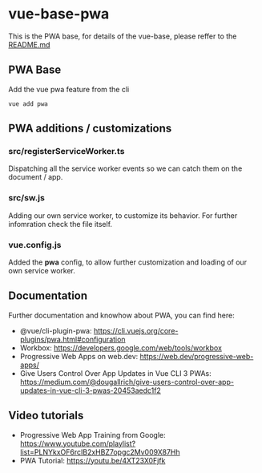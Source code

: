 # vue-base-pwa

This is the PWA base, for details of the vue-base, please reffer to the [README.md](./README.md)

## PWA Base

Add the vue pwa feature from the cli

``` 
vue add pwa
```

## PWA additions / customizations

### src/registerServiceWorker.ts

Dispatching all the service worker events so we can catch them on the document / app.

### src/sw.js

Adding our own service worker, to customize its behavior.
For further infomration check the file itself.

### vue.config.js

Added the **pwa** config, to allow further customization and loading of our own service worker.

## Documentation

Further documentation and knowhow about PWA, you can find here:

 * @vue/cli-plugin-pwa: https://cli.vuejs.org/core-plugins/pwa.html#configuration
 * Workbox: https://developers.google.com/web/tools/workbox
 * Progressive Web Apps on web.dev: https://web.dev/progressive-web-apps/
 * Give Users Control Over App Updates in Vue CLI 3 PWAs: https://medium.com/@dougallrich/give-users-control-over-app-updates-in-vue-cli-3-pwas-20453aedc1f2

## Video tutorials

* Progressive Web App Training from Google: https://www.youtube.com/playlist?list=PLNYkxOF6rcIB2xHBZ7opgc2Mv009X87Hh
* PWA Tutorial: https://youtu.be/4XT23X0Fjfk
